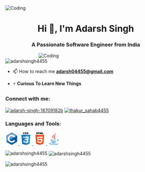 <img align = "Top" alt="Coding" width="1000" height="300" src = "https://github.com/AdarshSingh4455/AdarshSingh4455/blob/main/ADARSH%20SINGH%20(1).png?raw=true">
<h1 align="center">Hi 👋, I'm Adarsh Singh</h1>
<h3 align="center">A Passionate Software Engineer from India</h3>

<img align = "right" alt="Coding" width="400" src = "https://media.tenor.com/Aw2-4sShkCUAAAAd/coding.gif">
<p align="left"> <img src="https://komarev.com/ghpvc/?username=adarshsingh4455&label=Profile%20views&color=0e75b6&style=flat" alt="adarshsingh4455" /> </p>

- 📫 How to reach me **adarsh04455@gmail.com**

- ⚡ **Curious To Learn New Things**

<h3 align="left">Connect with me:</h3>
<p align="left">
<a href="https://linkedin.com/in/adarsh-singh-18709182b" target="blank"><img align="center" src="https://raw.githubusercontent.com/rahuldkjain/github-profile-readme-generator/master/src/images/icons/Social/linked-in-alt.svg" alt="adarsh-singh-18709182b" height="30" width="40" /></a>
<a href="https://instagram.com/thakur_sahab4455" target="blank"><img align="center" src="https://raw.githubusercontent.com/rahuldkjain/github-profile-readme-generator/master/src/images/icons/Social/instagram.svg" alt="thakur_sahab4455" height="30" width="40" /></a>
</p>

<h3 align="left">Languages and Tools:</h3>
<p align="left"> <a href="https://www.cprogramming.com/" target="_blank" rel="noreferrer"> <img src="https://raw.githubusercontent.com/devicons/devicon/master/icons/c/c-original.svg" alt="c" width="40" height="40"/> </a> <a href="https://www.w3schools.com/css/" target="_blank" rel="noreferrer"> <img src="https://raw.githubusercontent.com/devicons/devicon/master/icons/css3/css3-original-wordmark.svg" alt="css3" width="40" height="40"/> </a> <a href="https://www.w3.org/html/" target="_blank" rel="noreferrer"> <img src="https://raw.githubusercontent.com/devicons/devicon/master/icons/html5/html5-original-wordmark.svg" alt="html5" width="40" height="40"/> </a> <a href="https://www.java.com" target="_blank" rel="noreferrer"> <img src="https://raw.githubusercontent.com/devicons/devicon/master/icons/java/java-original.svg" alt="java" width="40" height="40"/> </a> </p>

<p><img align="left" src="https://github-readme-stats.vercel.app/api/top-langs?username=adarshsingh4455&show_icons=true&locale=en&layout=compact" alt="adarshsingh4455" /></p>

<p>&nbsp;<img align="center" src="https://github-readme-stats.vercel.app/api?username=adarshsingh4455&show_icons=true&locale=en" alt="adarshsingh4455" /></p>

<p><img align="center" src="https://github-readme-streak-stats.herokuapp.com/?user=adarshsingh4455&" alt="adarshsingh4455" /></p>
